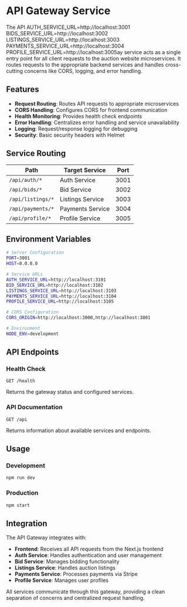 # API Gateway Service

The API AUTH_SERVICE_URL=http://localhost:3001
BIDS_SERVICE_URL=http://localhost:3002
LISTINGS_SERVICE_URL=http://localhost:3003
PAYMENTS_SERVICE_URL=http://localhost:3004
PROFILE_SERVICE_URL=http://localhost:3005ay service acts as a single entry point for all client requests to the auction website microservices. It routes requests to the appropriate backend services and handles cross-cutting concerns like CORS, logging, and error handling.

## Features

- **Request Routing**: Routes API requests to appropriate microservices
- **CORS Handling**: Configures CORS for frontend communication
- **Health Monitoring**: Provides health check endpoints
- **Error Handling**: Centralizes error handling and service unavailability
- **Logging**: Request/response logging for debugging
- **Security**: Basic security headers with Helmet

## Service Routing

| Path | Target Service | Port |
|------|---------------|------|
| `/api/auth/*` | Auth Service | 3001 |
| `/api/bids/*` | Bid Service | 3002 |
| `/api/listings/*` | Listings Service | 3003 |
| `/api/payments/*` | Payments Service | 3004 |
| `/api/profile/*` | Profile Service | 3005 |

## Environment Variables

```bash
# Server Configuration
PORT=3001
HOST=0.0.0.0

# Service URLs
AUTH_SERVICE_URL=http://localhost:3101
BID_SERVICE_URL=http://localhost:3102
LISTINGS_SERVICE_URL=http://localhost:3103
PAYMENTS_SERVICE_URL=http://localhost:3104
PROFILE_SERVICE_URL=http://localhost:3105

# CORS Configuration
CORS_ORIGIN=http://localhost:3000,http://localhost:3001

# Environment
NODE_ENV=development
```

## API Endpoints

### Health Check
```
GET /health
```
Returns the gateway status and configured services.

### API Documentation
```
GET /api
```
Returns information about available services and endpoints.

## Usage

### Development
```bash
npm run dev
```

### Production
```bash
npm start
```

## Integration

The API Gateway integrates with:
- **Frontend**: Receives all API requests from the Next.js frontend
- **Auth Service**: Handles authentication and user management
- **Bid Service**: Manages bidding functionality
- **Listings Service**: Handles auction listings
- **Payments Service**: Processes payments via Stripe
- **Profile Service**: Manages user profiles

All services communicate through this gateway, providing a clean separation of concerns and centralized request handling.

